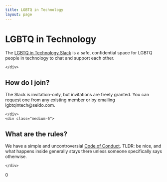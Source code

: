 ```yaml
---
title: LGBTQ in Technology
layout: page
---
```


<div class="row">
	<div class="small-12">

<h1>LGBTQ in Technology</h1>

<p>The <a href="https://lgbt.slack.com">LGBTQ in Technology Slack</a> is a safe, confidential space for LGBTQ people in technology to chat and support each other.</p>

	</div>
</div>

<div class="row">
	<div class="medium-6">

<h2>How do I join?</h2>

<p>The Slack is invitation-only, but invitations are freely granted. You can request one from any existing member or by emailing <a hre="mailto:lgbtqintech@seldo.com">lgbtqintech@seldo.com</a>.</p>

	</div>
	<div class="medium-6">

<h2>What are the rules?</h2>

<p>We have a simple and uncontroversial <a href="/coc.html">Code of Conduct</a>. TLDR: be nice, and what happens inside generally stays there unless someone specifically says otherwise.</p>

	</div>
</div>0